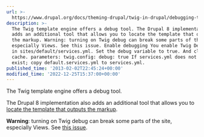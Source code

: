 ```yaml
---
url: >-
  https://www.drupal.org/docs/theming-drupal/twig-in-drupal/debugging-twig-templates
description: >-
  The Twig template engine offers a debug tool. The Drupal 8 implementation also
  adds an additional tool that allows you to locate the template that outputs
  the markup. Warning: turning on Twig debug can break some parts of the site,
  especially Views. See this issue. Enable debugging You enable Twig Debugging
  in sites/default/services.yml. Set the debug variable to true. And clear
  cache. parameters: twig.config: debug: true If services.yml does not yet
  exist; copy default.services.yml to services.yml.
published_time: '2013-02-02T22:45:24+00:00'
modified_time: '2022-12-25T15:37:00+00:00'
---
```

The Twig template engine offers a debug tool.

The Drupal 8 implementation also adds an additional tool that allows you to [locate the template that outputs the markup](/node/2358785).

**Warning**: turning on Twig debug can break some parts of the site, especially Views. See [this issue](https://www.drupal.org/node/2914733).